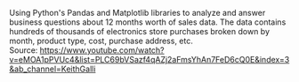 Using Python's Pandas and Matplotlib libraries to analyze and answer business questions about 12 months worth of sales data. The data contains hundreds of thousands of electronics store purchases broken down by month, product type, cost, purchase address, etc. \
Source: https://www.youtube.com/watch?v=eMOA1pPVUc4&list=PLC69bVSazf4qAZj2aFmsYhAn7FeD6cQ0E&index=3&ab_channel=KeithGalli
